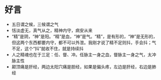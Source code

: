 # 好言

- 五日谓之候，三候谓之气
- 恬淡虚无，真气从之，精神内守，病安从来
- “精”是阴，“神”是阳。“精”是血，“神”是气。“精”，是有形的，“神”是无形的，但这两个东西都要内守，都不可以外泄。我刚才说了精不足则抖，手会抖；气不足，这个“抖”就收不住，就是持续抖
- 人之精魂也在于三足：任、督、冲。任脉主一身之血，督脉主一身之气，太冲脉主性
- 颠顶痛是肝经，两边太阳穴痛是胆经，如果是偏头疼，左边是肝经，右边是肺经